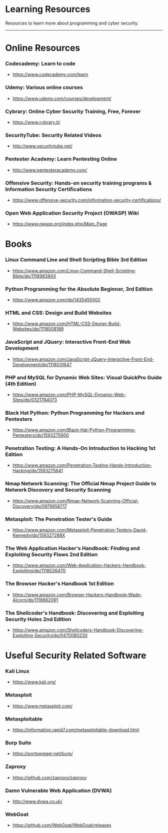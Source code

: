 Learning Resources
===================
Resources to learn more about programming and cyber security.
- - - - 

# Online Resources 
### Codecademy: Learn to code
* https://www.codecademy.com/learn

### Udemy: Various online courses
* https://www.udemy.com/courses/development/

### Cybrary: Online Cyber Security Training, Free, Forever
* https://www.cybrary.it/

### SecurityTube: Security Related Videos
* http://www.securitytube.net/

### Pentester Academy: Learn Pentesting Online
* http://www.pentesteracademy.com/

### Offensive Security: Hands-on security training programs & Information Security Certifications
* https://www.offensive-security.com/information-security-certifications/

### Open Web Application Security Project (OWASP) Wiki
* https://www.owasp.org/index.php/Main_Page

# Books #
### Linux Command Line and Shell Scripting Bible 3rd Edition
* https://www.amazon.com/Linux-Command-Shell-Scripting-Bible/dp/111898384X

### Python Programming for the Absolute Beginner, 3rd Edition
* https://www.amazon.com/dp/1435455002

### HTML and CSS: Design and Build Websites
* https://www.amazon.com/HTML-CSS-Design-Build-Websites/dp/1118008189

### JavaScript and JQuery: Interactive Front-End Web Development
* https://www.amazon.com/JavaScript-JQuery-Interactive-Front-End-Development/dp/1118531647

### PHP and MySQL for Dynamic Web Sites: Visual QuickPro Guide (4th Edition)
* https://www.amazon.com/PHP-MySQL-Dynamic-Web-Sites/dp/0321784073

### Black Hat Python: Python Programming for Hackers and Pentesters
* https://www.amazon.com/Black-Hat-Python-Programming-Pentesters/dp/1593275900

### Penetration Testing: A Hands-On Introduction to Hacking 1st Edition
* https://www.amazon.com/Penetration-Testing-Hands-Introduction-Hacking/dp/1593275641

### Nmap Network Scanning: The Official Nmap Project Guide to Network Discovery and Security Scanning
* https://www.amazon.com/Nmap-Network-Scanning-Official-Discovery/dp/0979958717

### Metasploit: The Penetration Tester's Guide
* https://www.amazon.com/Metasploit-Penetration-Testers-David-Kennedy/dp/159327288X

### The Web Application Hacker's Handbook: Finding and Exploiting Security Flaws 2nd Edition
* https://www.amazon.com/Web-Application-Hackers-Handbook-Exploiting/dp/1118026470

### The Browser Hacker's Handbook 1st Edition
* https://www.amazon.com/Browser-Hackers-Handbook-Wade-Alcorn/dp/1118662091

### The Shellcoder's Handbook: Discovering and Exploiting Security Holes 2nd Edition
* https://www.amazon.com/Shellcoders-Handbook-Discovering-Exploiting-Security/dp/047008023X

# Useful Security Related Software 
### Kali Linux
* https://www.kali.org/

### Metasploit
* https://www.metasploit.com/

### Metasploitable
* https://information.rapid7.com/metasploitable-download.html

### Burp Suite
* https://portswigger.net/burp/

### Zaproxy
* https://github.com/zaproxy/zaproxy

### Damn Vulnerable Web Application (DVWA)
* http://www.dvwa.co.uk/

### WebGoat
* https://github.com/WebGoat/WebGoat/releases

